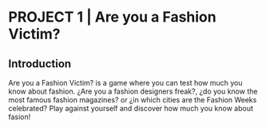 # PROJECT 1 | Are you a Fashion Victim?

## Introduction
Are you a Fashion Victim? is a game where you can test how much you know about fashion. ¿Are you a fashion designers freak?, ¿do you know the most famous fashion magazines? or ¿in which cities are the Fashion Weeks celebrated? Play against yourself and discover how much you know about fasion!





